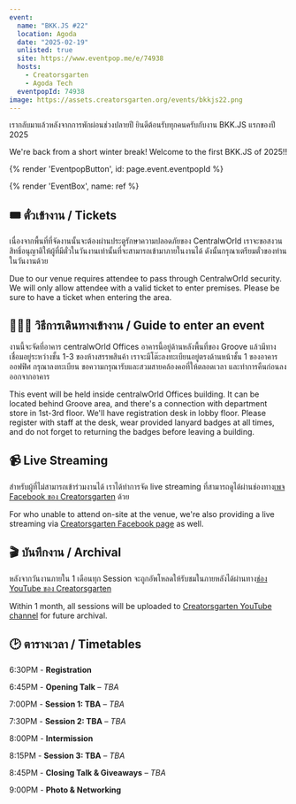 ```yaml
---
event:
  name: "BKK.JS #22"
  location: Agoda
  date: "2025-02-19"
  unlisted: true
  site: https://www.eventpop.me/e/74938
  hosts:
    - Creatorsgarten
    - Agoda Tech
  eventpopId: 74938
image: https://assets.creatorsgarten.org/events/bkkjs22.png
---
```


เรากลับมาแล้วหลังจากการพักผ่อนช่วงปลายปี ยินดีต้อนรับทุกคนครับกับงาน BKK.JS แรกของปี 2025

We're back from a short winter break! Welcome to the first BKK.JS of 2025!!

{% render 'EventpopButton', id: page.event.eventpopId %}

{% render 'EventBox', name: ref %}

## 🎟️ ตั๋วเข้างาน / Tickets

เนื่องจากพื้นที่ที่จัดงานนั้นจะต้องผ่านประตูรักษาความปลอดภัยของ CentralwOrld เราจะขอสงวนสิทธิ์อนุญาติให้ผู้ที่มีตั๋วในวันงานเท่านั้นที่จะสามารถเข้ามาภายในงานได้ ดังนั้นกรุณาเตรียมตั๋วของท่านในวันงานด้วย

Due to our venue requires attendee to pass through CentralwOrld security. We will only allow attendee with a valid ticket to enter premises. Please be sure to have a ticket when entering the area.

## 🚶🏻‍♂️ วิธีการเดินทางเข้างาน / Guide to enter an event

งานนี้จะจัดที่อาคาร centralwOrld Offices อาคารนี้อยู่ด้านหลังพื้นที่ของ Groove แล้วมีทางเชื่อมอยู่ระหว่างชั้น 1-3 ของห้างสรรพสินค้า เราจะมีโต๊ะลงทะเบียนอยู่ตรงด้านหน้าชั้น 1 ของอาคารออฟฟิศ กรุณาลงทะเบียน ขอความกรุณารับและสวมสายคล้องคอที่ให้ตลอดเวลา และทำการคืนก่อนลงออกจากอาคาร

This event will be held inside centralwOrld Offices building. It can be located behind Groove area, and there's a connection with department store in 1st-3rd floor. We'll have registration desk in lobby floor. Please register with staff at the desk, wear provided lanyard badges at all times, and do not forget to returning the badges before leaving a building.

## 📹 Live Streaming

สำหรับผู้ที่ไม่สามารถเข้าร่วมงานได้ เราได้ทำการจัด live streaming ที่สามารถดูได้ผ่านช่องทาง[เพจ Facebook ของ Creatorsgarten](https://www.facebook.com/creatorsgarten/) ด้วย

For who unable to attend on-site at the venue, we're also providing a live streaming via [Creatorsgarten Facebook page](https://www.facebook.com/creatorsgarten/) as well.

## 🎬 บันทึกงาน / Archival

หลังจากวันงานภายใน 1 เดือนทุก Session จะถูกอัพโหลดให้รับชมในภายหลังได้ผ่านทาง[ช่อง YouTube ของ Creatorsgarten](https://youtube.com/@creatorsgarten)

Within 1 month, all sessions will be uploaded to [Creatorsgarten YouTube channel](https://youtube.com/@creatorsgarten) for future archival.

## 🕑 ตารางเวลา / Timetables

6:30PM - **Registration**

6:45PM - **Opening Talk** – *TBA*

7:00PM - **Session 1: TBA** – *TBA*

7:30PM - **Session 2: TBA** – *TBA*

8:00PM - **Intermission**

8:15PM - **Session 3: TBA** – *TBA*

8:45PM - **Closing Talk & Giveaways** – *TBA*

9:00PM - **Photo & Networking**
